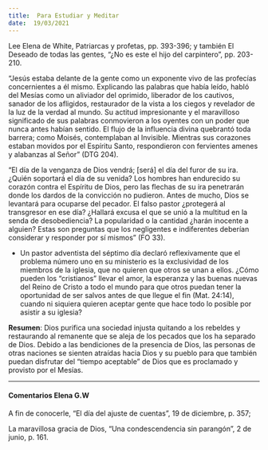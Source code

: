 ```yaml
---
title:  Para Estudiar y Meditar
date:  19/03/2021
---
```


Lee Elena de White, Patriarcas y profetas, pp. 393-396; y también El Deseado de todas las gentes, “¿No es este el hijo del carpintero”, pp. 203-210.

“Jesús estaba delante de la gente como un exponente vivo de las profecías concernientes a él mismo. Explicando las palabras que había leído, habló del Mesías como un aliviador del oprimido, liberador de los cautivos, sanador de los afligidos, restaurador de la vista a los ciegos y revelador de la luz de la verdad al mundo. Su actitud impresionante y el maravilloso significado de sus palabras conmovieron a los oyentes con un poder que nunca antes habían sentido. El flujo de la influencia divina quebrantó toda barrera; como Moisés, contemplaban al Invisible. Mientras sus corazones estaban movidos por el Espíritu Santo, respondieron con fervientes amenes y alabanzas al Señor” (DTG 204).

“El día de la venganza de Dios vendrá; [será] el día del furor de su ira. ¿Quién soportará el día de su venida? Los hombres han endurecido su corazón contra el Espíritu de Dios, pero las flechas de su ira penetrarán donde los dardos de la convicción no pudieron. Antes de mucho, Dios se levantará para ocuparse del pecador. El falso pastor ¿protegerá al transgresor en ese día? ¿Hallará excusa el que se unió a la multitud en la senda de desobediencia? La popularidad o la cantidad ¿harán inocente a alguien? Estas son preguntas que los negligentes e indiferentes deberían considerar y responder por sí mismos” (FO 33).

- Un pastor adventista del séptimo día declaró reflexivamente que el problema número uno en su ministerio es la exclusividad de los miembros de la iglesia, que no quieren que otros se unan a ellos. ¿Cómo pueden los “cristianos” llevar el amor, la esperanza y las buenas nuevas del Reino de Cristo a todo el mundo para que otros puedan tener la oportunidad de ser salvos antes de que llegue el fin (Mat. 24:14), cuando ni siquiera quieren aceptar gente que hace todo lo posible por asistir a su iglesia?

**Resumen**: Dios purifica una sociedad injusta quitando a los rebeldes y restaurando al remanente que se aleja de los pecados que los ha separado de Dios. Debido a las bendiciones de la presencia de Dios, las personas de otras naciones se sienten atraídas hacia Dios y su pueblo para que también puedan disfrutar del “tiempo aceptable” de Dios que es proclamado y provisto por el Mesías.

---

#### Comentarios Elena G.W

A fin de conocerle, “El día del ajuste de cuentas”, 19 de diciembre, p. 357;

La maravillosa gracia de Dios, “Una condescendencia sin parangón”, 2 de junio, p. 161.